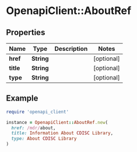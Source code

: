 # OpenapiClient::AboutRef

## Properties

| Name | Type | Description | Notes |
| ---- | ---- | ----------- | ----- |
| **href** | **String** |  | [optional] |
| **title** | **String** |  | [optional] |
| **type** | **String** |  | [optional] |

## Example

```ruby
require 'openapi_client'

instance = OpenapiClient::AboutRef.new(
  href: /mdr/about,
  title: Information About CDISC Library,
  type: About CDISC Library
)
```


